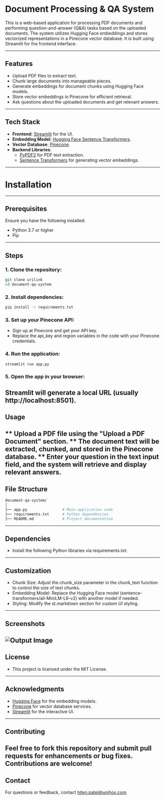 # Document Processing & QA System

This is a web-based application for processing PDF documents and performing question-and-answer (Q&A) tasks based on the uploaded documents. The system utilizes Hugging Face embeddings and stores vectorized representations in a Pinecone vector database. It is built using Streamlit for the frontend interface.

---

## Features

- Upload PDF files to extract text.
- Chunk large documents into manageable pieces.
- Generate embeddings for document chunks using Hugging Face models.
- Store vector embeddings in Pinecone for efficient retrieval.
- Ask questions about the uploaded documents and get relevant answers.

---

## Tech Stack

- **Frontend**: [Streamlit](https://streamlit.io/) for the UI.
- **Embedding Model**: [Hugging Face Sentence Transformers](https://huggingface.co/sentence-transformers/all-MiniLM-L6-v2).
- **Vector Database**: [Pinecone](https://www.pinecone.io/).
- **Backend Libraries**:
  - [PyPDF2](https://pypi.org/project/PyPDF2/) for PDF text extraction.
  - [Sentence Transformers](https://www.sbert.net/) for generating vector embeddings.

---

# Installation
---
## Prerequisites

Ensure you have the following installed:

- Python 3.7 or higher
- Pip
---
## Steps

### 1. Clone the repository:

   ```bash
   git clone urilink
   cd document-qa-system
   ```
### 2. Install dependencies:

```bash
pip install -r requirements.txt
```
### 3. Set up your Pinecone API:

- Sign up at Pinecone and get your API key.
- Replace the api_key and region variables in the code with your Pinecone credentials.
### 4. Run the application:

```bash
streamlit run app.py
```
### 5. Open the app in your browser:

Streamlit will generate a local URL (usually http://localhost:8501).
---
## Usage
** Upload a PDF file using the "Upload a PDF Document" section.
** The document text will be extracted, chunked, and stored in the Pinecone database.
** Enter your question in the text input field, and the system will retrieve and display relevant answers.
---
## File Structure
```bash
document-qa-system/
│
├── app.py                # Main application code
├── requirements.txt      # Python dependencies
├── README.md             # Project documentation
```
---
## Dependencies
- Install the following Python libraries via requirements.txt:
---
## Customization
- Chunk Size: Adjust the chunk_size parameter in the chunk_text function to control the size of text chunks.
- Embedding Model: Replace the Hugging Face model (sentence-transformers/all-MiniLM-L6-v2) with another model if needed.
- Styling: Modify the st.markdown section for custom UI styling.
---
## Screenshots
![Output Image](file:///C:/Users/patel/Pictures/Screenshots/Screenshot%202025-01-10%20104308.png)
---
## License
- This project is licensed under the MIT License.
--- 
## Acknowledgments
- [Hugging Face](https://huggingface.co/) for the embedding models.
- [Pinecone](https://www.pinecone.io/) for vector database services.
- [Streamlit](https://streamlit.io/) for the interactive UI.
---
## Contributing
Feel free to fork this repository and submit pull requests for enhancements or bug fixes. Contributions are welcome!
---
## Contact
For questions or feedback, contact [hiten.patel@unihox.com](hiten.patel@unihox.com).